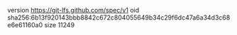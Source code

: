 version https://git-lfs.github.com/spec/v1
oid sha256:6b13f920143bbb8842c672c804055649b34c29f6dc47a6a34d3c68e6e61160a0
size 11249
